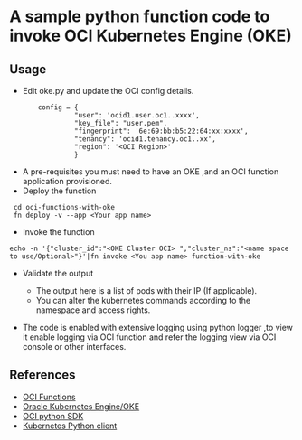 A sample python function code to invoke OCI Kubernetes Engine (OKE)
=============

Usage
-----

- Edit oke.py and update the OCI config details.

```
       config = {
                "user": 'ocid1.user.oc1..xxxx',
                "key_file": "user.pem",
                "fingerprint": '6e:69:bb:b5:22:64:xx:xxxx',
                "tenancy": 'ocid1.tenancy.oc1..xx',
                "region": '<OCI Region>'
                }

```

- A pre-requisites you must need to have an OKE ,and an OCI function application provisioned.
- Deploy the function

```
 cd oci-functions-with-oke
 fn deploy -v --app <Your app name>

```

- Invoke the function 

```
echo -n '{"cluster_id":"<OKE Cluster OCI> ","cluster_ns":"<name space to use/Optional>"}'|fn invoke <You app name> function-with-oke
```

- Validate the output 

    - The output here is a list of pods with their  IP (If applicable).
    - You can alter the kubernetes commands according to the namespace and access rights.

- The code is enabled with extensive logging using python logger ,to view it enable logging via OCI function and refer the logging view via OCI console or other interfaces.


References
-----

- [OCI Functions](https://docs.oracle.com/en-us/iaas/Content/Functions/home.htm)
- [Oracle Kubernetes Engine/OKE]()
- [OCI python SDK](https://oracle-cloud-infrastructure-python-sdk.readthedocs.io/en/latest/api/container_engine/client/oci.container_engine.ContainerEngineClient.html#oci.container_engine.ContainerEngineClient.create_kubeconfig)
- [Kubernetes Python client](https://k8s-python.readthedocs.io/en/latest/README.html#installation)
